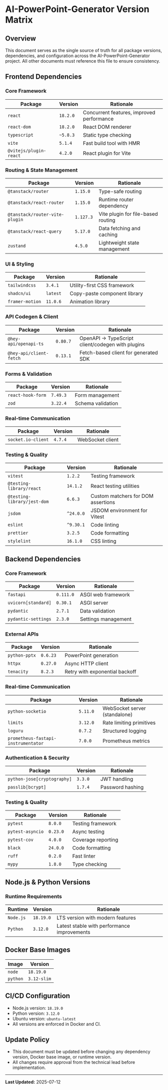 # AI-PowerPoint-Generator Version Matrix

## Overview
This document serves as the single source of truth for all package versions, dependencies, and configuration across the AI-PowerPoint-Generator project. All other documents must reference this file to ensure consistency.

## Frontend Dependencies

### Core Framework
| Package | Version | Rationale |
|---------|---------|-----------|
| `react` | `18.2.0` | Concurrent features, improved performance |
| `react-dom` | `18.2.0` | React DOM renderer |
| `typescript` | `~5.8.3` | Static type checking |
| `vite` | `5.1.4` | Fast build tool with HMR |
| `@vitejs/plugin-react` | `4.2.0` | React plugin for Vite |

### Routing & State Management
| Package | Version | Rationale |
|---------|---------|-----------|
| `@tanstack/router` | `1.15.0` | Type-safe routing |
| `@tanstack/react-router` | `1.15.0` | Runtime router dependency |
| `@tanstack/router-vite-plugin` | `1.127.3` | Vite plugin for file-based routing |
| `@tanstack/react-query` | `5.17.0` | Data fetching and caching |
| `zustand` | `4.5.0` | Lightweight state management |

### UI & Styling
| Package | Version | Rationale |
|---------|---------|-----------|
| `tailwindcss` | `3.4.1` | Utility-first CSS framework |
| `shadcn/ui` | `latest` | Copy-paste component library |
| `framer-motion` | `11.0.6` | Animation library |

### API Codegen & Client
| Package | Version | Rationale |
|---------|---------|-----------|
| `@hey-api/openapi-ts` | `0.80.7` | OpenAPI → TypeScript client/codegen with plugins |
| `@hey-api/client-fetch` | `0.13.1` | Fetch-based client for generated SDK |

### Forms & Validation
| Package | Version | Rationale |
|---------|---------|-----------|
| `react-hook-form` | `7.49.3` | Form management |
| `zod` | `3.22.4` | Schema validation |

### Real-time Communication
| Package | Version | Rationale |
|---------|---------|-----------|
| `socket.io-client` | `4.7.4` | WebSocket client |

### Testing & Quality
| Package | Version | Rationale |
|---------|---------|-----------|
| `vitest` | `1.2.2` | Testing framework |
| `@testing-library/react` | `14.1.2` | React testing utilities |
| `@testing-library/jest-dom` | `6.6.3` | Custom matchers for DOM assertions |
| `jsdom` | `^24.0.0` | JSDOM environment for Vitest |
| `eslint` | `^9.30.1` | Code linting |
| `prettier` | `3.2.5` | Code formatting |
| `stylelint` | `16.1.0` | CSS linting |

## Backend Dependencies

### Core Framework
| Package | Version | Rationale |
|---------|---------|-----------|
| `fastapi` | `0.111.0` | ASGI web framework |
| `uvicorn[standard]` | `0.30.1` | ASGI server |
| `pydantic` | `2.7.1` | Data validation |
| `pydantic-settings` | `2.3.0` | Settings management |

### External APIs
| Package | Version | Rationale |
|---------|---------|-----------|
| `python-pptx` | `0.6.23` | PowerPoint generation |
| `httpx` | `0.27.0` | Async HTTP client |
| `tenacity` | `8.2.3` | Retry with exponential backoff |

### Real-time Communication
| Package | Version | Rationale |
|---------|---------|-----------|
| `python-socketio` | `5.11.0` | WebSocket server (standalone) |
| `limits` | `3.12.0` | Rate limiting primitives |
| `loguru` | `0.7.2` | Structured logging |
| `prometheus-fastapi-instrumentator` | `7.0.0` | Prometheus metrics |

### Authentication & Security
| Package | Version | Rationale |
|---------|---------|-----------|
| `python-jose[cryptography]` | `3.3.0` | JWT handling |
| `passlib[bcrypt]` | `1.7.4` | Password hashing |

### Testing & Quality
| Package | Version | Rationale |
|---------|---------|-----------|
| `pytest` | `8.0.0` | Testing framework |
| `pytest-asyncio` | `0.23.0` | Async testing |
| `pytest-cov` | `4.0.0` | Coverage reporting |
| `black` | `24.0.0` | Code formatting |
| `ruff` | `0.2.0` | Fast linter |
| `mypy` | `1.8.0` | Type checking |

## Node.js & Python Versions

### Runtime Requirements
| Runtime | Version | Rationale |
|---------|---------|-----------|
| `Node.js` | `18.19.0` | LTS version with modern features |
| `Python` | `3.12.0` | Latest stable with performance improvements |

## Docker Base Images
| Image | Version |
|-------|---------|
| `node` | `18.19.0` |
| `python` | `3.12-slim` |

## CI/CD Configuration
- Node.js version: `18.19.0`
- Python version: `3.12.0`
- Ubuntu version: `ubuntu-latest`
- All versions are enforced in Docker and CI.

## Update Policy
- This document must be updated before changing any dependency version, Docker base image, or runtime version.
- All changes require approval from the technical lead before implementation.

---

**Last Updated:** 2025-07-12